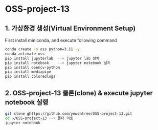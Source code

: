 # OSS-project-13

## 1. 가상환경 생성(Virtual Environment Setup)
First install miniconda, and execute following command
``` bash
conda create -n oss python=3.11 -y
conda activate oss
pip install jupyterlab  --> jupyter lab 설치
pip install notebook    --> jupyter notebook 설치
pip install opencv-python 
pip install mediapipe
pip install coloredlogs 

```

## 2. OSS-project-13 클론(clone) & execute jupyter notebook 실행
``` bash
git clone ghttps://github.com/yewontree/OSS-project-13.git
cd ~/OSS-project-13 --> 폴더 이동
jupyter notebook 

```